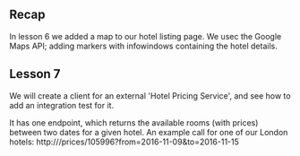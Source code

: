 Recap
-----

In lesson 6 we added a map to our hotel listing page. We usec the Google Maps API; adding markers with infowindows containing the hotel details.

Lesson 7 
--------

We will create a client for an external 'Hotel Pricing Service', and see how to add an integration test for it.  

It has one endpoint, which returns the available rooms (with prices) between two dates for a given hotel. 
An example call for one of our London hotels:
http://<host>/prices/105996?from=2016-11-09&to=2016-11-15